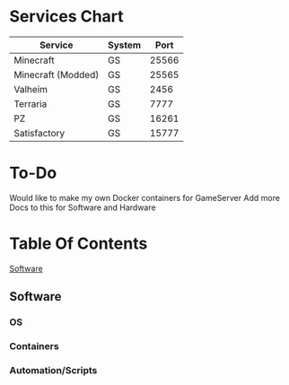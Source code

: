 # Services Chart
Service | System | Port
--------|--------|--------
Minecraft          | GS | 25566
Minecraft (Modded) | GS | 25565
Valheim            | GS | 2456
Terraria           | GS | 7777
PZ                 | GS | 16261
Satisfactory       | GS | 15777

# To-Do
Would like to make my own Docker containers for GameServer
Add more Docs to this for Software and Hardware

# Table Of Contents
[Software](Software)



## Software

### OS


### Containers


### Automation/Scripts
